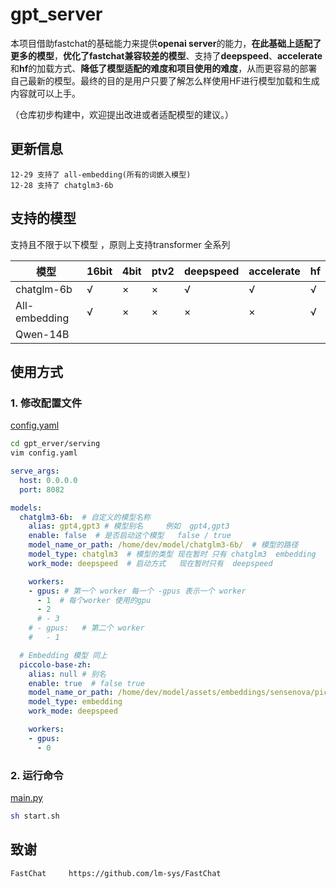 # gpt_server

本项目借助fastchat的基础能力来提供**openai server**的能力，**在此基础上适配了更多的模型**，**优化了fastchat兼容较差的模型**、支持了**deepspeed**、**accelerate**和**hf**的加载方式、**降低了模型适配的难度和项目使用的难度**，从而更容易的部署自己最新的模型。最终的目的是用户只要了解怎么样使用HF进行模型加载和生成内容就可以上手。

（仓库初步构建中，欢迎提出改进或者适配模型的建议。）

## 更新信息

```plaintext
12-29 支持了 all-embedding(所有的词嵌入模型)
12-28 支持了 chatglm3-6b 
```

## 支持的模型

支持且不限于以下模型 ，原则上支持transformer 全系列

| 模型          | 16bit | 4bit | ptv2 | deepspeed | accelerate | hf |
| ------------- | ----- | ---- | ---- | --------- | ---------- | -- |
| chatglm-6b    | √    | ×   | ×   | √        | √         | √ |
| All-embedding | √    | ×   | ×   | ×        | ×         | √ |
| Qwen-14B      |       |      |      |           |            |    |

## 使用方式

### 1. 修改配置文件

[config.yaml](https://github.com/shell-nlp/gpt_server/blob/main/gpt_server/serving/config.yaml "配置文件")

```bash
cd gpt_erver/serving
vim config.yaml
```

```yaml
serve_args:
  host: 0.0.0.0
  port: 8082

models:
  chatglm3-6b:  # 自定义的模型名称
    alias: gpt4,gpt3 # 模型别名     例如  gpt4,gpt3
    enable: false  # 是否启动这个模型   false / true
    model_name_or_path: /home/dev/model/chatglm3-6b/  # 模型的路径
    model_type: chatglm3  # 模型的类型 现在暂时 只有 chatglm3  embedding
    work_mode: deepspeed  # 启动方式   现在暂时只有  deepspeed

    workers: 
    - gpus: # 第一个 worker 每一个 -gpus 表示一个 worker
      - 1  # 每个worker 使用的gpu
      - 2
      # - 3
    # - gpus:   # 第二个 worker
    #   - 1

  # Embedding 模型 同上
  piccolo-base-zh:
    alias: null # 别名   
    enable: true  # false true
    model_name_or_path: /home/dev/model/assets/embeddings/sensenova/piccolo-base-zh/
    model_type: embedding
    work_mode: deepspeed

    workers:
    - gpus:
      - 0

```

### 2. 运行命令

[main.py](https://github.com/shell-nlp/gpt_server/blob/main/gpt_server/serving/main.py "服务主文件")

```bash
sh start.sh
```

## 致谢

    FastChat     https://github.com/lm-sys/FastChat
